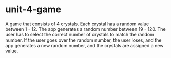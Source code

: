 # unit-4-game

A game that consists of 4 crystals. Each crystal has a random value between 1 - 12. The app generates a random number between 19 - 120. The user has to select the correct number of crystals to match the random number. If the user goes over the random number, the user loses, and the app generates a new random number, and the crystals are assigned a new value.